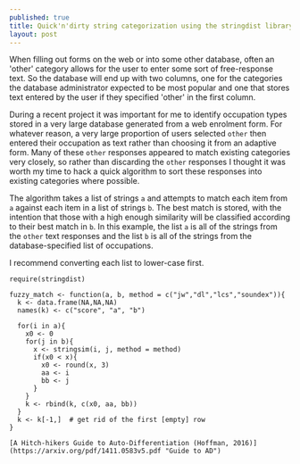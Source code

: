 ```yaml
---
published: true
title: Quick'n'dirty string categorization using the stringdist library
layout: post
---
```


When filling out forms on the web or into some other database, often an 'other' category allows for the user to enter some sort of free-response text. So the database will end up with two columns, one for the categories the database administrator expected to be most popular and one that stores text entered by the user if they specified 'other' in the first column.

During a recent project it was important for me to identify occupation types stored in a very large database generated from a web enrolment form. For whatever reason, a very large proportion of users selected `other` then entered their occupation as text rather than choosing it from an adaptive form. Many of these `other` responses appeared to match existing categories very closely, so rather than discarding the `other` responses I thought it was worth my time to hack a quick algorithm to sort these responses into existing categories where possible.

The algorithm takes a list of strings `a` and attempts to match each item from `a` against each item in a list of strings `b`. The best match is stored, with the intention that those with a high enough similarity will be classified according to their best match in `b`. In this example, the list `a` is all of the strings from the `other` text responses and the list `b` is all of the strings from the database-specified list of occupations. 

I recommend converting each list to lower-case first.

```{r, echo = T}
require(stringdist)

fuzzy_match <- function(a, b, method = c("jw","dl","lcs","soundex")){  
  k <- data.frame(NA,NA,NA)
  names(k) <- c("score", "a", "b")
  
  for(i in a){
    x0 <- 0
    for(j in b){
      x <- stringsim(i, j, method = method)
      if(x0 < x){
        x0 <- round(x, 3)
        aa <- i
        bb <- j
      }
    }
    k <- rbind(k, c(x0, aa, bb))
  }
  k <- k[-1,]  # get rid of the first [empty] row
}

[A Hitch-hikers Guide to Auto-Differentiation (Hoffman, 2016)](https://arxiv.org/pdf/1411.0583v5.pdf "Guide to AD")